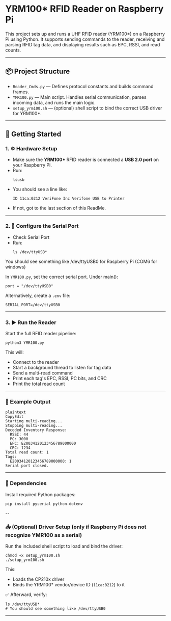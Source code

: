 # YRM100\* RFID Reader on Raspberry Pi

This project sets up and runs a UHF RFID reader (YRM100\*) on a Raspberry Pi using Python. It supports sending commands to the reader, receiving and parsing RFID tag data, and displaying results such as EPC, RSSI, and read counts.

---

## 📦 Project Structure

- `Reader_Cmds.py` — Defines protocol constants and builds command frames.
- `YMR100.py` — Main script. Handles serial communication, parses incoming data, and runs the main logic.
- `setup_yrm100.sh` — (optional) shell script to bind the correct USB driver for YRM100\*.

---

## 🚀 Getting Started

### 1. ⚙️ Hardware Setup

- Make sure the **YRM100\*** RFID reader is connected a **USB 2.0 port** on your Raspberry Pi.
- Run:
  ```
  lsusb
  ```
- You should see a line like:
    ```
    ID 11ca:0212 VeriFone Inc Verifone USB to Printer
    ```
- If not, got to the last section of this ReadMe. 
---

### 2. 🧠 Configure the Serial Port

- Check Serial Port
- Run:
  ```
  ls /dev/ttyUSB*
  ```
You should see something like /dev/ttyUSB0 for Raspberry Pi (COM6 for windows)

In `YMR100.py`, set the correct serial port. Under main():

```
port = "/dev/ttyUSB0"
```

Alternatively, create a `.env` file:

```
SERIAL_PORT=/dev/ttyUSB0
```

---

### 3. ▶️ Run the Reader

Start the full RFID reader pipeline:

```
python3 YMR100.py
```

This will:

- Connect to the reader
- Start a background thread to listen for tag data
- Send a multi-read command
- Print each tag's EPC, RSSI, PC bits, and CRC
- Print the total read count

---

### 🧪 Example Output

```
plaintext
CopyEdit
Starting multi-reading...
Stopping multi-reading...
Decoded Inventory Response:
  RSSI: 44
  PC: 3000
  EPC: E20034120123456789000000
  CRC: 1234
Total read count: 1
Tags:
  E20034120123456789000000: 1
Serial port closed.
```

---

### 🧰 Dependencies

Install required Python packages:

```
pip install pyserial python-dotenv
```
-- 

### 📥 (Optional) Driver Setup (only if Raspberry Pi does not recognize YMR100 as a serial)

Run the included shell script to load and bind the driver:

```
chmod +x setup_yrm100.sh
./setup_yrm100.sh
```

This:

- Loads the CP210x driver
- Binds the YRM100* vendor/device ID (`11ca:0212`) to it

✅ Afterward, verify:

```
ls /dev/ttyUSB*
# You should see something like /dev/ttyUSB0
```

---
